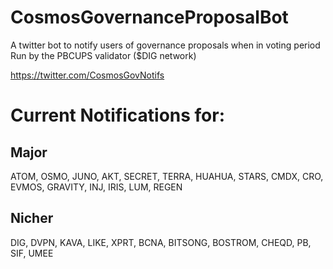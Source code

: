 # CosmosGovernanceProposalBot
A twitter bot to notify users of governance proposals when in voting period
Run by the PBCUPS validator ($DIG network)

https://twitter.com/CosmosGovNotifs

# Current Notifications for:
## Major
ATOM, OSMO, JUNO, AKT, SECRET, TERRA, HUAHUA, STARS, CMDX, CRO, EVMOS, GRAVITY, INJ, IRIS, LUM, REGEN 

## Nicher
DIG, DVPN, KAVA, LIKE, XPRT, BCNA, BITSONG, BOSTROM, CHEQD, PB, SIF, UMEE
